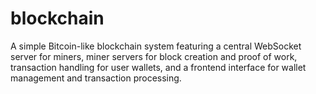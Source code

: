# blockchain
A simple Bitcoin-like blockchain system featuring a central WebSocket server for miners, miner servers for block creation and proof of work, transaction handling for user wallets, and a frontend interface for wallet management and transaction processing.
